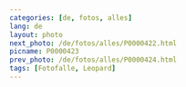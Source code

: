 ```yaml
---
categories: [de, fotos, alles]
lang: de
layout: photo
next_photo: /de/fotos/alles/P0000422.html
picname: P0000423
prev_photo: /de/fotos/alles/P0000424.html
tags: [Fotofalle, Leopard]
---
```

